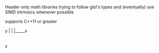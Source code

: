 Header only math libraries trying to follow glsl's types and (eventually) use SIMD intrinsics whenever possible

supports C++11 or greater



y
|
|
|_____x
 \
  \
   \
    z